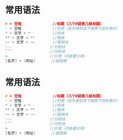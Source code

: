 # 常用语法

````c++
# + 空格				//标题（几个#就是几级标题）
- + 空格				//列表（在列表状态下按两下回车换行）
* + 文字 + *			//斜体
** + 文字 + **		//粗体
~~ + 文字 + ~~ 		//删除线
---					//分割线
```					//代码块
>					//引用（可嵌套引用）
[名字] + (网址)		  //超链接
````

# 常用语法

````c++
# + 空格				//标题（几个#就是几级标题）
- + 空格				//列表（在列表状态下按两下回车换行）
* + 文字 + *			//斜体
** + 文字 + **		//粗体
~~ + 文字 + ~~ 		//删除线
---					//分割线
```					//代码块
>					//引用（可嵌套引用）
[名字] + (网址)		  //超链接
````
